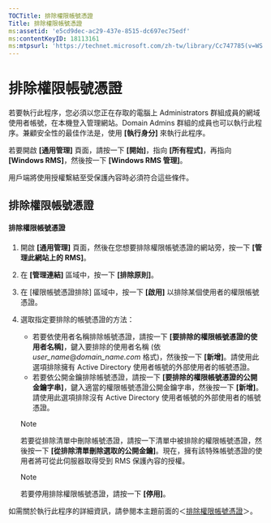 ```yaml
---
TOCTitle: 排除權限帳號憑證
Title: 排除權限帳號憑證
ms:assetid: 'e5cd9dec-ac29-437e-8515-dc697ec75edf'
ms:contentKeyID: 18113161
ms:mtpsurl: 'https://technet.microsoft.com/zh-tw/library/Cc747785(v=WS.10)'
---
```


排除權限帳號憑證
================

若要執行此程序，您必須以您正在存取的電腦上 Administrators 群組成員的網域使用者帳號，在本機登入管理網站。Domain Admins 群組的成員也可以執行此程序。兼顧安全性的最佳作法是，使用 **\[執行身分\]** 來執行此程序。

若要開啟 **\[通用管理\]** 頁面，請按一下 **\[開始\]**，指向 **\[所有程式\]**，再指向 **\[Windows RMS\]**，然後按一下 **\[Windows RMS 管理\]**。

用戶端將使用授權繫結至受保護內容時必須符合這些條件。

排除權限帳號憑證
----------------

#### 排除權限帳號憑證

1.  開啟 **\[通用管理\]** 頁面，然後在您想要排除權限帳號憑證的網站旁，按一下 **\[管理此網站上的 RMS\]**。

2.  在 **\[管理連結\]** 區域中，按一下 **\[排除原則\]**。

3.  在 \[權限帳號憑證排除\] 區域中，按一下 **\[啟用\]** 以排除某個使用者的權限帳號憑證。

4.  選取指定要排除的帳號憑證的方法：

    -   若要依使用者名稱排除帳號憑證，請按一下 **\[要排除的權限帳號憑證的使用者名稱\]**，鍵入要排除的使用者名稱 (依 *user\_name*@*domain\_name.com* 格式)，然後按一下 **\[新增\]**。請使用此選項排除擁有 Active Directory 使用者帳號的外部使用者的帳號憑證。
    -   若要依公開金鑰排除帳號憑證，請按一下 **\[要排除的權限帳號憑證的公開金鑰字串\]**，鍵入適當的權限帳號憑證公開金鑰字串，然後按一下 **\[新增\]**。請使用此選項排除沒有 Active Directory 使用者帳號的外部使用者的帳號憑證。

    > [!NOTE]  
    > 若要從排除清單中刪除帳號憑證，請按一下清單中被排除的權限帳號憑證，然後按一下 **\[從排除清單刪除選取的公開金鑰\]**。現在，擁有該特殊帳號憑證的使用者將可從此伺服器取得受到 RMS 保護內容的授權。

    > [!NOTE]  
    > 若要停用排除權限帳號憑證，請按一下 **\[停用\]**。

如需關於執行此程序的詳細資訊，請參閱本主題前面的＜[排除權限帳號憑證](https://technet.microsoft.com/cba5e901-942c-4d06-9865-e6c4648c95e6)＞。
